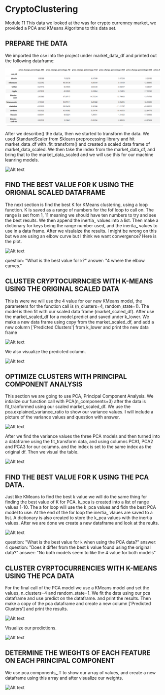 # CryptoClustering
Module 11
This data we looked at the was for crypto currenncy market, we provided a PCA and KMeans Algoritms to this data set.

PREPARE THE DATA
---------------------------------------------------------------------------------------------------------------------------
We imported the csv into the project under market_data_df and printed out the following dataframe:

![Alt text](images_clustering/intialdataframe.PNG)

After we describe() the data, then we started to transform the data. We used StandardScaler from Sklearn preprocessing 
library and hit market_data_df with .fit_transform() and created a scaled data frame of market_data_scaled. We then take
the index from the market_data_df, and bring that to the market_data_scaled and we will use this for our machine leanring 
models. 

![Alt text](scaleddataframe.PNG) 

FIND THE BEST VALUE FOR K USING THE ORIGNIAL SCALED DATAFRAME
---------------------------------------------------------------------------------------------------------------------------
The next section is find the best K for KMeans clustering, using a loop function. K is saved as a range of numbers for the
fof loop to call on. The range is set from 1, 11 meaning we should have ten numbers to try and see the best results. We 
then append the inertia_ values into a list. Then make a dictionary for keys being the range number used, and the inerita_
values to use in a data frame. After we visulaize the results. I might be wrong on this but we are using an elbow curve 
but I think we want convergence? Here is the plot. 

![Alt text](elbowcurve.PNG)

question: "What is the best value for `k`?"
answer: "4 where the elbow curves."

CLUSTER CRYPTOCURRNCIES WITH K-MEANS USING THE ORIGINAL SCALED DATA
---------------------------------------------------------------------------------------------------------------------------
This is were we will use the 4 value for our new KMeans model, the parameters for the function call is (n_clusters=4,
random_state=1). The model is then fit with our scaled data frame (market_scaled_df). After use the market_scaled_df for
a model.predict and saved under k_lower. We make a new data frame using copy from the market_scaled_df, and add a new column
['Predicted Clusters'] from k_lower and print the new data frame

![Alt text](scaleddataframe.PNG)

We also visualize the predicted column.

![Alt text](scaleddataframe.PNG)

OPTIMIZE CLUSTERS WITH PRINCIPAL COMPONENT ANALYSIS
---------------------------------------------------------------------------------------------------------------------------
This section we are going to use PCA, Principal Component Analysis. We intialize our function call with PCA(n_components=3)
after the data is fit_tranformed using our scaled market_scaled_df. We use the pca.explained_variance_ratio to show our 
variance values. I will include a picture of the variance values and question with answer.

![Alt text](varianceratio.PNG)

After we find the variance values the three PCA models and then turned into a dataframe using the fit_transform data, 
and using columns PCA1, PCA2 and PCA3 for our columns. and the index is set to the same index as the original df. Then we
visual the table.

![Alt text](pcadf.PNG)

FIND THE BEST VALUE FOR K USING THE PCA DATA.
---------------------------------------------------------------------------------------------------------------------------
Just like KMeans to find the best k value we will do the same thing for finding the best value of K for PCA. k_pca is created
into a list of range values 1-10. The a for loop will use the k_pca values and fidn the best PCA model to use. At the end of 
the for loop the inertia_ vlaues are saved to a list. A dictionary is also created to store the k_pca values with the inertia 
values. After we are done we create a new dataframe and look at the reults.

![Alt text](pcaelbow.PNG)

question: "What is the best value for `k` when using the PCA data?"
answer: 4
question: "Does it differ from the best k value found using the original data?"
answer: "No both models seem to like the 4 value for both models"

CLUSTER CYRPTOCURRENCIES WITH K-MEANS USING THE PCA DATA
---------------------------------------------------------------------------------------------------------------------------
For the final call of the PCA model we use a KMeans model and set the values, n_clusters=4 and random_state=1. We fit the 
data using our pca dataframe and use predict on the dataframe. and print the results. Then make a copy of the pca dataframe
and create a new column ['Predicted Clusters'] and print the results. 

![Alt text](pcapredict.PNG)

Visualize our predictions.

![Alt text](pcavis.PNG)

DETERMINE THE WIEGHTS OF EACH FEATURE ON EACH PRINCIPAL COMPONENT
---------------------------------------------------------------------------------------------------------------------------
We use pca.components_.T to show our array of values, and create a new dataframe using this array and after visualize our 
weights. 

![Alt text](pcaweights.PNG)

